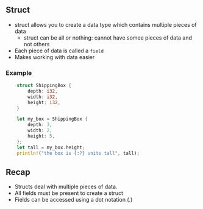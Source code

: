 ## Struct

- struct allows you to create a data type which contains multiple pieces of data
  - struct can be all or nothing: cannot have somee pieces of data and not others
- Each piece of data is called a `field`
- Makes working with data easier

### Example

```Rust
    struct ShippingBox {
        depth: i32,
        width: i32,
        height: i32,
    }

    let my_box = ShippingBox {
        depth: 3,
        width: 2,
        height: 5,
    };
    let tall = my_box.height;
    println!("the box is {:?} units tall", tall);
```

## Recap

- Structs deal with multiple pieces of data.
- All fields must be present to create a struct
- Fields can be accessed using a dot notation (.)
